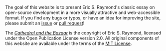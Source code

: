 The goal of this website is to present Eric S. Raymond's classic essay on open-source development in a more visually attractive and web-accessible format. If you find any bugs or typos, or have an idea for improving the site, please submit an [issue](https://github.com/mijowa/CatB/issues) or [pull request](https://github.com/mijowa/CatB/pulls)!

The <cite>[Cathedral and the Bazaar](http://www.catb.org/esr/writings/cathedral-bazaar/cathedral-bazaar/index.html)</cite> is the copyright of Eric S. Raymond, licensed under the Open Publication License version 2.0. All original components of this website are available under the terms of the [MIT License](https://opensource.org/licenses/MIT).
